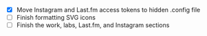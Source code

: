 - [x] Move Instagram and Last.fm access tokens to hidden .config file
- [ ] Finish formatting SVG icons
- [ ] Finish the work, labs, Last.fm, and Instagram sections
